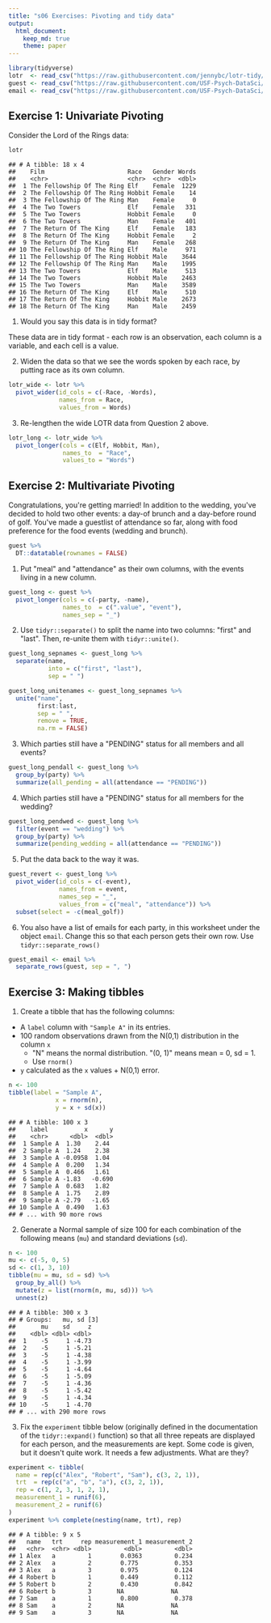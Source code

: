 ```yaml
---
title: "s06 Exercises: Pivoting and tidy data"
output: 
  html_document:
    keep_md: true
    theme: paper
---
```



```r
library(tidyverse)
lotr  <- read_csv("https://raw.githubusercontent.com/jennybc/lotr-tidy/master/data/lotr_tidy.csv")
guest <- read_csv("https://raw.githubusercontent.com/USF-Psych-DataSci/Classroom/master/data/wedding/attend.csv")
email <- read_csv("https://raw.githubusercontent.com/USF-Psych-DataSci/Classroom/master/data/wedding/emails.csv")
```

<!---The following chunk allows errors when knitting--->



## Exercise 1: Univariate Pivoting

Consider the Lord of the Rings data:


```r
lotr
```

```
## # A tibble: 18 x 4
##    Film                       Race   Gender Words
##    <chr>                      <chr>  <chr>  <dbl>
##  1 The Fellowship Of The Ring Elf    Female  1229
##  2 The Fellowship Of The Ring Hobbit Female    14
##  3 The Fellowship Of The Ring Man    Female     0
##  4 The Two Towers             Elf    Female   331
##  5 The Two Towers             Hobbit Female     0
##  6 The Two Towers             Man    Female   401
##  7 The Return Of The King     Elf    Female   183
##  8 The Return Of The King     Hobbit Female     2
##  9 The Return Of The King     Man    Female   268
## 10 The Fellowship Of The Ring Elf    Male     971
## 11 The Fellowship Of The Ring Hobbit Male    3644
## 12 The Fellowship Of The Ring Man    Male    1995
## 13 The Two Towers             Elf    Male     513
## 14 The Two Towers             Hobbit Male    2463
## 15 The Two Towers             Man    Male    3589
## 16 The Return Of The King     Elf    Male     510
## 17 The Return Of The King     Hobbit Male    2673
## 18 The Return Of The King     Man    Male    2459
```

1. Would you say this data is in tidy format?

These data are in tidy format - each row is an observation, each column is a variable, and each cell is a value.

2. Widen the data so that we see the words spoken by each race, by putting race as its own column.


```r
lotr_wide <- lotr %>%
  pivot_wider(id_cols = c(-Race, -Words), 
              names_from = Race, 
              values_from = Words)
```

3. Re-lengthen the wide LOTR data from Question 2 above.


```r
lotr_long <- lotr_wide %>% 
  pivot_longer(cols = c(Elf, Hobbit, Man), 
               names_to  = "Race", 
               values_to = "Words")
```

## Exercise 2: Multivariate Pivoting

Congratulations, you're getting married! In addition to the wedding, you've 
decided to hold two other events: a day-of brunch and a day-before round of 
golf. You've made a guestlist of attendance so far, along with food preference 
for the food events (wedding and brunch).


```r
guest %>%
  DT::datatable(rownames = FALSE)
```

<!--html_preserve--><div id="htmlwidget-4c2ca48c3b5f51fff502" style="width:100%;height:auto;" class="datatables html-widget"></div>
<script type="application/json" data-for="htmlwidget-4c2ca48c3b5f51fff502">{"x":{"filter":"none","data":[[1,1,1,1,2,2,3,4,5,5,5,6,6,7,7,8,9,10,11,12,12,12,12,12,13,13,14,14,15,15],["Sommer Medrano","Phillip Medrano","Blanka Medrano","Emaan Medrano","Blair Park","Nigel Webb","Sinead English","Ayra Marks","Atlanta Connolly","Denzel Connolly","Chanelle Shah","Jolene Welsh","Hayley Booker","Amayah Sanford","Erika Foley","Ciaron Acosta","Diana Stuart","Cosmo Dunkley","Cai Mcdaniel","Daisy-May Caldwell","Martin Caldwell","Violet Caldwell","Nazifa Caldwell","Eric Caldwell","Rosanna Bird","Kurtis Frost","Huma Stokes","Samuel Rutledge","Eddison Collier","Stewart Nicholls"],["PENDING","vegetarian","chicken","PENDING","chicken",null,"PENDING","vegetarian","PENDING","fish","chicken",null,"vegetarian",null,"PENDING","PENDING","vegetarian","PENDING","fish","chicken","PENDING","PENDING","chicken","chicken","vegetarian","PENDING",null,"chicken","PENDING","chicken"],["PENDING","Menu C","Menu A","PENDING","Menu C",null,"PENDING","Menu B","PENDING","Menu B","Menu C",null,"Menu C","PENDING","PENDING","Menu A","Menu C","PENDING","Menu C","Menu B","PENDING","PENDING","PENDING","Menu B","Menu C","PENDING",null,"Menu C","PENDING","Menu B"],["PENDING","CONFIRMED","CONFIRMED","PENDING","CONFIRMED","CANCELLED","PENDING","PENDING","PENDING","CONFIRMED","CONFIRMED","CANCELLED","CONFIRMED","CANCELLED","PENDING","PENDING","CONFIRMED","PENDING","CONFIRMED","CONFIRMED","PENDING","PENDING","PENDING","CONFIRMED","CONFIRMED","PENDING","CANCELLED","CONFIRMED","PENDING","CONFIRMED"],["PENDING","CONFIRMED","CONFIRMED","PENDING","CONFIRMED","CANCELLED","PENDING","PENDING","PENDING","CONFIRMED","CONFIRMED","CANCELLED","CONFIRMED","PENDING","PENDING","PENDING","CONFIRMED","PENDING","CONFIRMED","CONFIRMED","PENDING","PENDING","PENDING","CONFIRMED","CONFIRMED","PENDING","CANCELLED","CONFIRMED","PENDING","CONFIRMED"],["PENDING","CONFIRMED","CONFIRMED","PENDING","CONFIRMED","CANCELLED","PENDING","PENDING","PENDING","CONFIRMED","CONFIRMED","CANCELLED","CONFIRMED","PENDING","PENDING","PENDING","CONFIRMED","PENDING","CONFIRMED","CONFIRMED","PENDING","PENDING","PENDING","CONFIRMED","CONFIRMED","PENDING","CANCELLED","CONFIRMED","PENDING","CONFIRMED"]],"container":"<table class=\"display\">\n  <thead>\n    <tr>\n      <th>party<\/th>\n      <th>name<\/th>\n      <th>meal_wedding<\/th>\n      <th>meal_brunch<\/th>\n      <th>attendance_wedding<\/th>\n      <th>attendance_brunch<\/th>\n      <th>attendance_golf<\/th>\n    <\/tr>\n  <\/thead>\n<\/table>","options":{"columnDefs":[{"className":"dt-right","targets":0}],"order":[],"autoWidth":false,"orderClasses":false}},"evals":[],"jsHooks":[]}</script><!--/html_preserve-->

1. Put "meal" and "attendance" as their own columns, with the events living in a new column.


```r
guest_long <- guest %>% 
  pivot_longer(cols = c(-party, -name), 
               names_to  = c(".value", "event"),
               names_sep = "_")
```

2. Use `tidyr::separate()` to split the name into two columns: "first" and 
"last". Then, re-unite them with `tidyr::unite()`.


```r
guest_long_sepnames <- guest_long %>% 
  separate(name,
           into = c("first", "last"),
           sep = " ")

guest_long_unitenames <- guest_long_sepnames %>%
  unite("name",
        first:last,
        sep = " ",
        remove = TRUE,
        na.rm = FALSE)
```

3. Which parties still have a "PENDING" status for all members and all events?


```r
guest_long_pendall <- guest_long %>% 
  group_by(party) %>% 
  summarize(all_pending = all(attendance == "PENDING"))
```

4. Which parties still have a "PENDING" status for all members for the wedding?


```r
guest_long_pendwed <- guest_long %>%
  filter(event == "wedding") %>%
  group_by(party) %>%
  summarize(pending_wedding = all(attendance == "PENDING"))
```

5. Put the data back to the way it was.


```r
guest_revert <- guest_long %>% 
  pivot_wider(id_cols = c(-event),
              names_from = event,
              names_sep = "_",
              values_from = c("meal", "attendance")) %>%
  subset(select = -c(meal_golf))
```

6. You also have a list of emails for each party, in this worksheet under the 
   object `email`. Change this so that each person gets their own row. 
   Use `tidyr::separate_rows()`


```r
guest_email <- email %>% 
  separate_rows(guest, sep = ", ")
```

## Exercise 3: Making tibbles

1. Create a tibble that has the following columns:

- A `label` column with `"Sample A"` in its entries.
- 100 random observations drawn from the N(0,1) distribution in the column `x`
  - "N" means the normal distribution. "(0, 1)" means mean = 0, sd = 1.
  - Use `rnorm()`
- `y` calculated as the `x` values + N(0,1) error. 


```r
n <- 100
tibble(label = "Sample A",
             x = rnorm(n),
             y = x + sd(x))
```

```
## # A tibble: 100 x 3
##    label          x      y
##    <chr>      <dbl>  <dbl>
##  1 Sample A  1.30    2.44 
##  2 Sample A  1.24    2.38 
##  3 Sample A -0.0958  1.04 
##  4 Sample A  0.200   1.34 
##  5 Sample A  0.466   1.61 
##  6 Sample A -1.83   -0.690
##  7 Sample A  0.683   1.82 
##  8 Sample A  1.75    2.89 
##  9 Sample A -2.79   -1.65 
## 10 Sample A  0.490   1.63 
## # ... with 90 more rows
```

2. Generate a Normal sample of size 100 for each combination of the following 
means (`mu`) and standard deviations (`sd`).


```r
n <- 100
mu <- c(-5, 0, 5)
sd <- c(1, 3, 10)
tibble(mu = mu, sd = sd) %>% 
  group_by_all() %>% 
  mutate(z = list(rnorm(n, mu, sd))) %>%
  unnest(z)
```

```
## # A tibble: 300 x 3
## # Groups:   mu, sd [3]
##       mu    sd     z
##    <dbl> <dbl> <dbl>
##  1    -5     1 -4.73
##  2    -5     1 -5.21
##  3    -5     1 -4.38
##  4    -5     1 -3.99
##  5    -5     1 -4.64
##  6    -5     1 -5.09
##  7    -5     1 -4.36
##  8    -5     1 -5.42
##  9    -5     1 -4.34
## 10    -5     1 -4.70
## # ... with 290 more rows
```

3. Fix the `experiment` tibble below (originally defined in the documentation 
of the `tidyr::expand()` function) so that all three repeats are displayed for 
each person, and the measurements are kept. Some code is given, but it doesn't
quite work. It needs a few adjustments. What are they?


```r
experiment <- tibble(
  name = rep(c("Alex", "Robert", "Sam"), c(3, 2, 1)),
  trt  = rep(c("a", "b", "a"), c(3, 2, 1)),
  rep = c(1, 2, 3, 1, 2, 1),
  measurement_1 = runif(6),
  measurement_2 = runif(6)
)
experiment %>% complete(nesting(name, trt), rep)
```

```
## # A tibble: 9 x 5
##   name   trt     rep measurement_1 measurement_2
##   <chr>  <chr> <dbl>         <dbl>         <dbl>
## 1 Alex   a         1        0.0363         0.234
## 2 Alex   a         2        0.775          0.353
## 3 Alex   a         3        0.975          0.124
## 4 Robert b         1        0.449          0.112
## 5 Robert b         2        0.430          0.842
## 6 Robert b         3       NA             NA    
## 7 Sam    a         1        0.800          0.378
## 8 Sam    a         2       NA             NA    
## 9 Sam    a         3       NA             NA
```
